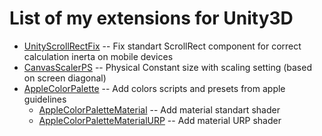 # List of my extensions for Unity3D

* [UnityScrollRectFix](https://github.com/SoprachevAK/UnityScrollRectFix) -- Fix standart ScrollRect component for correct calculation inerta on mobile devices
* [CanvasScalerPS](https://github.com/SoprachevAK/CanvasScalerPS) -- Physical Constant size with scaling setting (based on screen diagonal)
* [AppleColorPalette](https://github.com/SoprachevAK/AppleColorPalette) -- Add colors scripts and presets from apple guidelines
  * [AppleColorPaletteMaterial](https://github.com/SoprachevAK/AppleColorPaletteMaterial) -- Add material standart shader
  * [AppleColorPaletteMaterialURP](https://github.com/SoprachevAK/AppleColorPaletteMaterialURP) -- Add material URP shader
